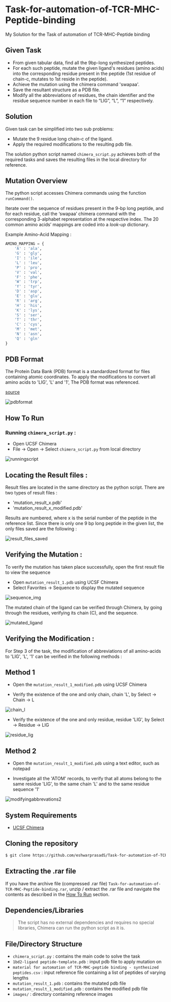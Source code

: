 # Task-for-automation-of-TCR-MHC-Peptide-binding
My Solution for the Task of automation of TCR-MHC-Peptide binding

## Given Task

* From given tabular data, find all the 9bp-long synthesized peptides. 
* For each such peptide, mutate the given ligand's residues (amino acids) into the corresponding residue present in the peptide (1st residue of chain-c, mutates to 1st reside in the peptide). 
* Achieve the mutation using the chimera command 'swapaa'.
* Save the resultant structure as a PDB file. 
* Modify all the abbreviations of residues, the chain identifier and the residue sequence number in each file to “LIG”, “L”, “1” respectively.

## Solution

Given task can be simplified into two sub problems:

* Mutate the 9 residue long chain-c of the ligand.
* Apply the required modifications to the resulting pdb file.

The solution python script named ```chimera_script.py``` achieves both of the required tasks and saves the resulting files in the local directory for reference.

## Mutation Overview

The python script accesses Chimera commands using the function ```runCommand()```. 

Iterate over the sequence of residues present in the 9-bp long peptide, and for each residue, call the ‘swapaa’ chimera command with the corresponding 3-alphabet representation at the respective index. The 20 common amino acids’ mappings are coded into a *look-up* dictionary.

Example Amino-Acid Mapping : 

```python
AMINO_MAPPING = {
    'A' : 'ala',
    'G' : 'gly',
    'I' : 'ile',
    'L' : 'leu',
    'P' : 'pro',
    'V' : 'val',
    'F' : 'phe',
    'W' : 'trp',
    'Y' : 'tyr',
    'D' : 'asp',
    'E' : 'glu',
    'R' : 'arg',
    'H' : 'his',
    'K' : 'lys',
    'S' : 'ser',
    'T' : 'thr',
    'C' : 'cys',
    'M' : 'met',
    'N' : 'asn',
    'Q' : 'gln'
}
```

## PDB Format

The Protein Data Bank (PDB) format is a standardized format for files containing atomic coordinates. To apply the modifications to convert all amino acids to 'LIG', 'L' and '1', The PDB format was referenced.

[source](https://www.cgl.ucsf.edu/chimera/docs/UsersGuide/tutorials/framepdbintro.html)


![pdbformat](images/pdbformat.JPG)


## How To Run

### Running ```chimera_script.py``` :

* Open UCSF Chimera
* File -> Open -> Select ```chimera_script.py``` from local directory

![runningscript](images/running_script.png)

## Locating the Result files : 

Result files are located in the same directory as the python script. There are two types of result files : 

* 'mutation_result_x.pdb'
* 'mutation_result_x_modified.pdb'

Results are numbered, where x is the serial number of the peptide in the reference list. Since there is only one 9 bp long peptide in the given list, the only files saved are the following : 

![result_files_saved](images/result_files_saved.JPG)

## Verifying the Mutation :

To verify the mutation has taken place successfully, open the first result file to view the sequence

* Open ```mutation_result_1.pdb``` using UCSF Chimera
* Select Favorites -> Sequence to display the mutated sequence

![sequence_img](images/sequence_img.png)

The mutated chain of the ligand can be verified through Chimera, by going through the residues, verifying its chain (C), and the sequence. 

![mutated_ligand](images/mutated_ligand.png)

## Verifying the Modification : 

For Step 3 of the task, the modification of abbreviations of all amino-acids to 'LIG', 'L', '1' can be verified in the following methods :

## Method 1

* Open the ```mutation_result_1_modified.pdb``` using UCSF Chimera

* Verify the existence of the one and only chain, chain 'L', by Select -> Chain -> L

![chain_l](images/chain_l.png)

* Verify the existence of the one and only residue, residue 'LIG', by Select -> Residue -> LIG

![residue_lig](images/residue_lig.png)

## Method 2

* Open the ```mutation_result_1_modified.pdb``` using a text editor, such as notepad

* Investigate all the 'ATOM' records, to verify that all atoms belong to the same residue 'LIG', to the same chain 'L' and to the same residue sequence '1'

![modifyingabbrevations2](images/modifying_abbreviations_2.JPG)

## System Requirements

* [UCSF Chimera](https://www.cgl.ucsf.edu/chimera/)

## Cloning the repository

```bash
$ git clone https://github.com/eshwarprasadS/Task-for-automation-of-TCR-MHC-Peptide-binding.git
```
## Extracting the .rar file
If you have the archive file (compressed .rar file) ```Task-for-automation-of-TCR-MHC-Peptide-binding.rar```, unzip / extract the .rar file and navigate the contents as described in the [How To Run](#how-to-run) section.
## Dependencies/Libraries

> The script has no external dependencies and requires no special libraries, Chimera can run the python script as it is.

## File/Directory Structure

* ```chimera_script.py``` : contains the main code to solve the task
* ```1bd2-ligand peptide-template.pdb``` : input pdb file to apply mutation on 
* ```material for automation of TCR-MHC-peptide binding - synthesized peptides.csv``` : input reference file containing a list of peptides of varying lengths
* ```mutation_result_1.pdb``` : contains the mutated pdb file
* ```mutation_result_1_modified.pdb``` : contains the modified pdb file
* ```images/``` : directory containing reference images